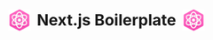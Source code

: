 <h1 style='display: flex; justify-content: center; align-items: center;' >
  <img src='./public/img/icon-192.png' width='40' style='margin-right: 12px' />
  Next.js Boilerplate
  <img src='./public/img/icon-192.png' width='40' style='margin-left: 12px' />
</h1>
